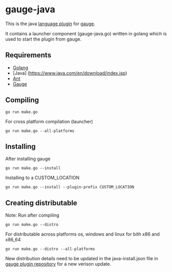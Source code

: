 
gauge-java
==========

This is the java [language plugin](http://getgauge.io/documentation/plugins/README.html) for [gauge](http://getgauge.io).

It contains a launcher component (gauge-java.go) written in golang which is used to start the plugin from gauge.

Requirements
-----------
* [Golang](http://golang.org/)
* [Java] (https://www.java.com/en/download/index.jsp)
* [Ant](https://ant.apache.org/)
* [Gauge](http://getgauge.io)


Compiling
---------

````
go run make.go
````

For cross platform compilation (launcher)

````
go run make.go --all-platforms
````

Installing
----------
After installing gauge

````
go run make.go --install
````

Installing to a CUSTOM_LOCATION

````
go run make.go --install --plugin-prefix CUSTOM_LOCATION
````

Creating distributable
----------------------

Note: Run after compiling

````
go run make.go --distro
````

For distributable across platforms os, windows and linux for bith x86 and x86_64

````
go run make.go --distro --all-platforms
````

New distribution details need to be updated in the java-install.json file in  [gauge plugin repository](https://github.com/getgauge/gauge-repository) for a new verison update.

